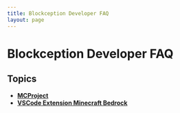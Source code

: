 ```yaml
---
title: Blockception Developer FAQ
layout: page
---
```


# Blockception Developer FAQ

## Topics

- **[MCProject](./mcproject/index.md)**
- **[VSCode Extension Minecraft Bedrock](./vscode-extension-mcbe/index.md)**
